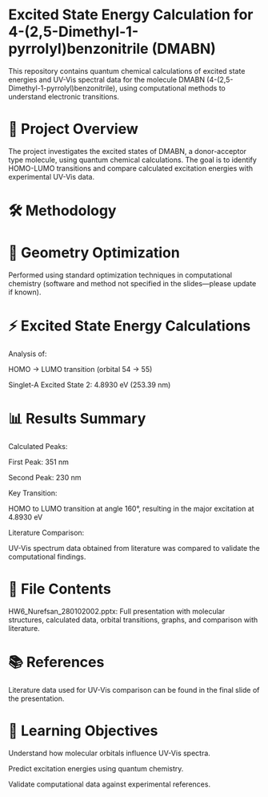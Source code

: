 # Excited State Energy Calculation for 4-(2,5-Dimethyl-1-pyrrolyl)benzonitrile (DMABN)
This repository contains quantum chemical calculations of excited state energies and UV-Vis spectral data for the molecule DMABN (4-(2,5-Dimethyl-1-pyrrolyl)benzonitrile), using computational methods to understand electronic transitions.


# 🧪 Project Overview
The project investigates the excited states of DMABN, a donor-acceptor type molecule, using quantum chemical calculations. The goal is to identify HOMO-LUMO transitions and compare calculated excitation energies with experimental UV-Vis data.

# 🛠 Methodology

# 🧬 Geometry Optimization
Performed using standard optimization techniques in computational chemistry (software and method not specified in the slides—please update if known).

# ⚡ Excited State Energy Calculations
Analysis of:

HOMO → LUMO transition (orbital 54 → 55)

Singlet-A Excited State 2: 4.8930 eV (253.39 nm)

# 📊 Results Summary
Calculated Peaks:

First Peak: 351 nm

Second Peak: 230 nm

Key Transition:

HOMO to LUMO transition at angle 160°, resulting in the major excitation at 4.8930 eV

Literature Comparison:

UV-Vis spectrum data obtained from literature was compared to validate the computational findings.

# 🧾 File Contents
HW6_Nurefsan_280102002.pptx: Full presentation with molecular structures, calculated data, orbital transitions, graphs, and comparison with literature.

# 📚 References
Literature data used for UV-Vis comparison can be found in the final slide of the presentation.

# 🎯 Learning Objectives
Understand how molecular orbitals influence UV-Vis spectra.

Predict excitation energies using quantum chemistry.

Validate computational data against experimental references.



